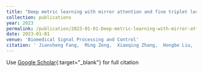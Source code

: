 ```yaml
---
title: "Deep metric learning with mirror attention and fine triplet loss for fundus image retrieval in ophthalmology"
collection: publications
year: 2023
permalink: /publication/2023-01-01-Deep-metric-learning-with-mirror-attention-and-fine-triplet-loss-for-fundus-image-retrieval-in-ophthalmology
date: 2023-01-01
venue: 'Biomedical Signal Processing and Control'
citation: ' Jiansheng Fang,  Ming Zeng,  Xiaoqing Zhang,  Hongbo Liu,  Yitian Zhao,  Peng Zhang,  Hong Yang,  Junling Liu,  Hanpei Miao,  <b>Yan Hu</b>,  others, &quot;Deep metric learning with mirror attention and fine triplet loss for fundus image retrieval in ophthalmology.&quot; Biomedical Signal Processing and Control, 2023.'
---
```

Use [Google Scholar](https://scholar.google.com/scholar?q=Deep+metric+learning+with+mirror+attention+and+fine+triplet+loss+for+fundus+image+retrieval+in+ophthalmology){:target="_blank"} for full citation